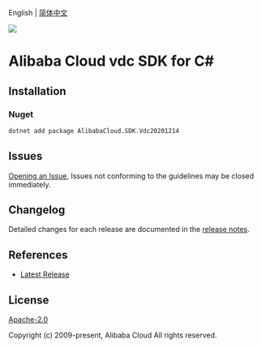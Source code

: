English | [简体中文](README-CN.md)

![](https://aliyunsdk-pages.alicdn.com/icons/AlibabaCloud.svg)

# Alibaba Cloud vdc SDK for C#

## Installation

### Nuget

```bash
dotnet add package AlibabaCloud.SDK.Vdc20201214
```

## Issues

[Opening an Issue](https://github.com/aliyun/alibabacloud-csharp-sdk/issues/new), Issues not conforming to the guidelines may be closed immediately.

## Changelog

Detailed changes for each release are documented in the [release notes](./ChangeLog.md).

## References

* [Latest Release](https://github.com/aliyun/alibabacloud-csharp-sdk/)

## License

[Apache-2.0](http://www.apache.org/licenses/LICENSE-2.0)

Copyright (c) 2009-present, Alibaba Cloud All rights reserved.
